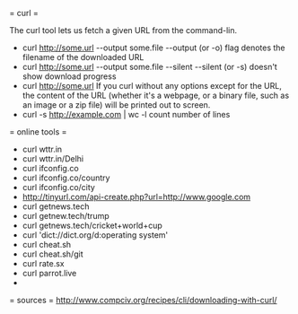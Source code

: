 = curl =

The curl tool lets us fetch a given URL from the command-lin.

* curl http://some.url --output some.file
--output (or -o) flag denotes the filename of the downloaded URL
* curl http://some.url --output some.file --silent
--silent (or -s) doesn't show download progress
* curl http://some.url
If you curl without any options except for the URL, the content of the URL (whether it's a webpage, or a binary file, such as an image or a zip file) will be printed out to screen.
* curl -s http://example.com | wc -l
count number of lines


= online tools =
* curl wttr.in
* curl wttr.in/Delhi
* curl ifconfig.co
* curl ifconfig.co/country
* curl ifconfig.co/city
* http://tinyurl.com/api-create.php?url=http://www.google.com
* curl getnews.tech
* curl getnew.tech/trump
* curl getnews.tech/cricket+world+cup
* curl 'dict://dict.org/d:operating system'
* curl cheat.sh
* curl cheat.sh/git
* curl rate.sx
* curl parrot.live
*

= sources =
http://www.compciv.org/recipes/cli/downloading-with-curl/
